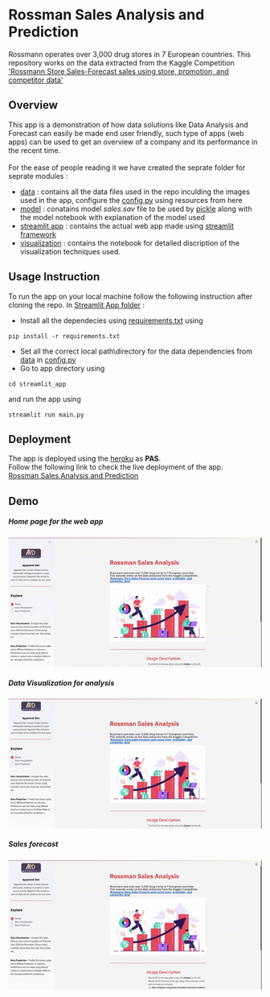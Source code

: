 # Rossman Sales Analysis and Prediction
Rossmann operates over 3,000 drug stores in 7 European countries.
This repository works on the data extracted from the Kaggle Competition
['Rossmann Store Sales-Forecast sales using store, promotion, and competitor data'](https://www.kaggle.com/c/rossmann-store-sales/overview)

## Overview
This app is a demonstration of how data solutions like Data Analysis and Forecast can easily be made end user friendly, such type
of apps (web apps) can be used to get an overview of a company and its performance in the recent time.
<br><br>For the ease of people reading it we have created the seprate folder for seprate modules : <br>
* [data](/data) : contains all the data files used in the repo inculding the images used in the app, configure the [config.py](/streamlit_app/config.py) using resources from here<br>
* [model](/model) : conatains model <i>sales.sav</i> file to be used by [pickle](https://docs.python.org/3/library/pickle.html) along with the model notebook with explanation of the model used <br>
* [streamlit app](/streamlit_app) :  contains the actual web app made using [streamlit framework](https://docs.streamlit.io/_/downloads/en/latest/pdf/) <br>
* [visualization](/visualization) :  contains the notebook for detailed discription of the visualization techniques used. <br>

## Usage Instruction 
To run the app on your local machine follow the following instruction after cloning the repo.
In [Streamlit App folder](/streamlit_app) : 
* Install all the dependecies using [requirements.txt](/streamlit_app/requirements.txt) using 
```
pip install -r requirements.txt
```
* Set all the correct local path\directory for the data dependencies from [data](\data) in [config.py](\streamlit_app]config.py) 
* Go to app directory using 
```
cd streamlit_app
``` 
and run the app using 
```
streamlit run main.py
```

## Deployment 
The app is deployed using the [heroku](https://heroku.com/) as <b>PAS</b>.<br> 
Follow the following link to check the live deployment of the app.<br>
[Rossman Sales Analysis and Prediction](https://rossman-streamlit.herokuapp.com/)

## Demo
##### Home page for the web app
![Home page](home.gif)
##### Data Visualization for analysis
![Data Visualization](visualization.gif)
##### Sales forecast
![Model Prediction](model.gif)

